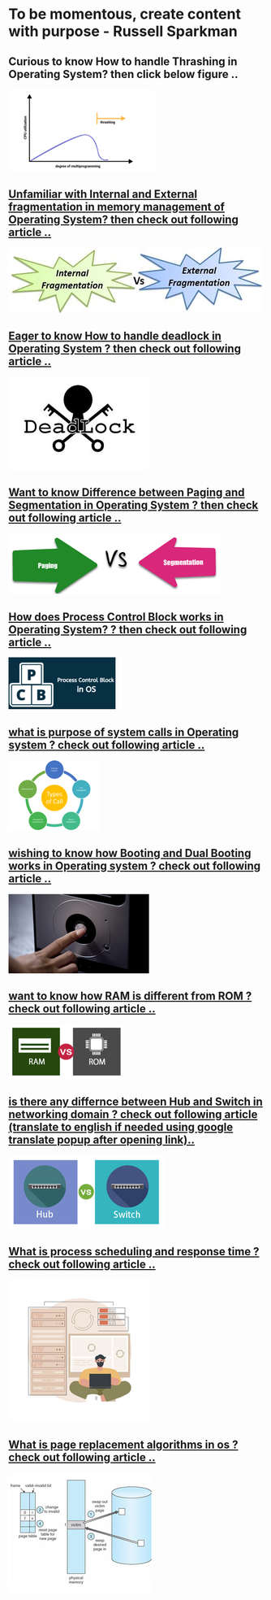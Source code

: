 # To be momentous, create content with purpose - Russell Sparkman

## Curious to know How to handle Thrashing in Operating System? then click below figure ..
<a target="_blank" href="https://steemit.com/thrashinginos/@kritijha/techniques-to-handle-thrashing-in-an-operating-system"><img src="https://github.com/akashpawar6474/images/blob/main/thrashing%20in%20operating%20system.png" alt="How to handle thrashing in Operating System??"> 
  
## Unfamiliar with Internal and External fragmentation in memory management of Operating System? then check out following article ..
<a target="_blank" href="https://morioh.com/p/bdd0756ca148"><img src="https://github.com/akashpawar6474/images/blob/main/Internal-Vs-External-Fragmentation.jpg" alt="Difference between Internal and External fragmentation"> 
 
## Eager to know How to handle deadlock in Operating System ? then check out following article ..
<a target="_blank" href="https://www.codementor.io/@vishalmishra946/deadlock-handling-techniques-1qoo8fs4zl?published=1"><img src="https://github.com/akashpawar6474/images/blob/main/Deadlock.jpg" alt="Deadlock handling techniques"> 
  
## Want to know Difference between Paging and Segmentation in Operating System ? then check out following article ..
<a target="_blank" href="https://hashnode.com/post/paging-vs-segmentation-in-operating-system-ckzrd33u90xnyr4s14hzq7v40"><img src="https://github.com/akashpawar6474/images/blob/main/Paging%20vs%20Segmentation.png" alt="Deadlock handling techniques"> 
  
## How does Process Control Block works in Operating System? ? then check out following article ..
<a target="_blank" href="https://devdojo.com/resh/how-does-pcb-work"><img src="https://github.com/akashpawar6474/images/blob/main/PCB.png" alt="Deadlock handling techniques"> 
  
## what is purpose of system calls in Operating system ? check out following article ..
<a target="_blank" href="https://www.kaggle.com/getting-started/310266"><img src="https://github.com/akashpawar6474/images/blob/main/system%20calls%20in%20os.png" alt="Different Types of System Calls in OS">
  
## wishing to know how Booting and Dual Booting works in Operating system ? check out following article ..
<a target="_blank" href="https://reshtechsavvy.substack.com/p/booting-and-dual-booting-of-operating?s=w"><img src="https://github.com/akashpawar6474/images/blob/main/booting%20in%20os.jpg" alt="Booting and Dual Booting of Operating System">
  
## want to know how RAM is different from ROM ? check out following article ..
<a target="_blank" href="https://www.inflearn.com/blogs/1832"><img src="https://github.com/akashpawar6474/images/blob/main/ram%20vs%20rom.png" alt="RAM vs ROM">
  
## is there any differnce between Hub and Switch in networking domain ? check out following article (translate to english if needed using google translate popup after opening link)..
<a target="_blank" href="https://teletype.in/@perrygreen/hbnI-3eL9ce"><img src="https://github.com/akashpawar6474/images/blob/main/hub%20and%20switch.jpg" alt="Hub vs Switch">
  
## What is process scheduling and response time ? check out following article ..
<a target="_blank" href="https://zenn.dev/tonyedented/articles/69940132911c16"><img src="https://github.com/akashpawar6474/images/blob/main/process%20scheduling%20algo.jpg" alt="RAM vs ROM">
  
## What is page replacement algorithms in os ? check out following article ..
<a target="_blank" href="https://www.changwoo.org/tonyedented@gmail.com/2022-03-28/Types-of-Page-Replacement-Algorithms-in-OS-bbf8ef485c"><img src="https://github.com/akashpawar6474/images/blob/main/page%20replacement%20algo.jpg" alt="RAM vs ROM">
